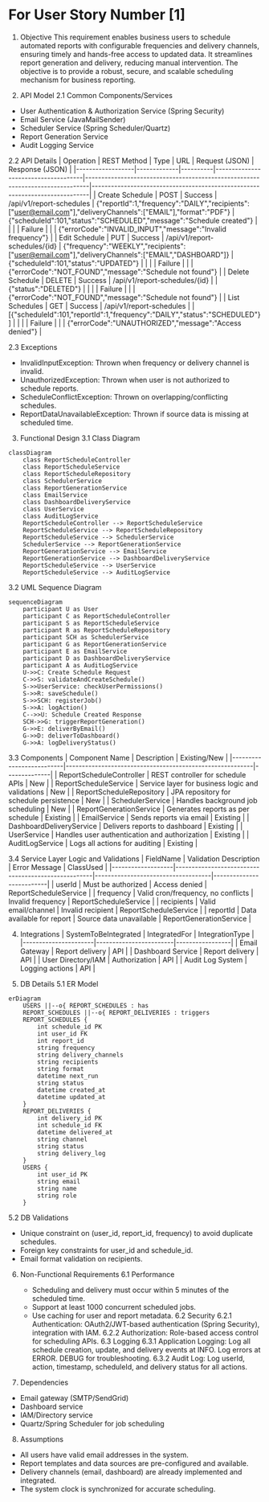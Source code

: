 # For User Story Number [1]

1. Objective
This requirement enables business users to schedule automated reports with configurable frequencies and delivery channels, ensuring timely and hands-free access to updated data. It streamlines report generation and delivery, reducing manual intervention. The objective is to provide a robust, secure, and scalable scheduling mechanism for business reporting.

2. API Model
  2.1 Common Components/Services
  - User Authentication & Authorization Service (Spring Security)
  - Email Service (JavaMailSender)
  - Scheduler Service (Spring Scheduler/Quartz)
  - Report Generation Service
  - Audit Logging Service

  2.2 API Details
| Operation        | REST Method | Type     | URL                                 | Request (JSON)                                                                 | Response (JSON)                                                             |
|------------------|-------------|----------|-------------------------------------|-------------------------------------------------------------------------------|-----------------------------------------------------------------------------|
| Create Schedule  | POST        | Success  | /api/v1/report-schedules            | {"reportId":1,"frequency":"DAILY","recipients":["user@email.com"],"deliveryChannels":["EMAIL"],"format":"PDF"} | {"scheduleId":101,"status":"SCHEDULED","message":"Schedule created"} |
|                  |             | Failure  |                                     |                                                                               | {"errorCode":"INVALID_INPUT","message":"Invalid frequency"}           |
| Edit Schedule    | PUT         | Success  | /api/v1/report-schedules/{id}       | {"frequency":"WEEKLY","recipients":["user@email.com"],"deliveryChannels":["EMAIL","DASHBOARD"]} | {"scheduleId":101,"status":"UPDATED"}                                 |
|                  |             | Failure  |                                     |                                                                               | {"errorCode":"NOT_FOUND","message":"Schedule not found"}              |
| Delete Schedule  | DELETE      | Success  | /api/v1/report-schedules/{id}       |                                                                               | {"status":"DELETED"}                                                    |
|                  |             | Failure  |                                     |                                                                               | {"errorCode":"NOT_FOUND","message":"Schedule not found"}              |
| List Schedules   | GET         | Success  | /api/v1/report-schedules            |                                                                               | [{"scheduleId":101,"reportId":1,"frequency":"DAILY","status":"SCHEDULED"}] |
|                  |             | Failure  |                                     |                                                                               | {"errorCode":"UNAUTHORIZED","message":"Access denied"}                |

  2.3 Exceptions
  - InvalidInputException: Thrown when frequency or delivery channel is invalid.
  - UnauthorizedException: Thrown when user is not authorized to schedule reports.
  - ScheduleConflictException: Thrown on overlapping/conflicting schedules.
  - ReportDataUnavailableException: Thrown if source data is missing at scheduled time.

3. Functional Design
  3.1 Class Diagram
```mermaid
classDiagram
    class ReportScheduleController
    class ReportScheduleService
    class ReportScheduleRepository
    class SchedulerService
    class ReportGenerationService
    class EmailService
    class DashboardDeliveryService
    class UserService
    class AuditLogService
    ReportScheduleController --> ReportScheduleService
    ReportScheduleService --> ReportScheduleRepository
    ReportScheduleService --> SchedulerService
    SchedulerService --> ReportGenerationService
    ReportGenerationService --> EmailService
    ReportGenerationService --> DashboardDeliveryService
    ReportScheduleService --> UserService
    ReportScheduleService --> AuditLogService
```

  3.2 UML Sequence Diagram
```mermaid
sequenceDiagram
    participant U as User
    participant C as ReportScheduleController
    participant S as ReportScheduleService
    participant R as ReportScheduleRepository
    participant SCH as SchedulerService
    participant G as ReportGenerationService
    participant E as EmailService
    participant D as DashboardDeliveryService
    participant A as AuditLogService
    U->>C: Create Schedule Request
    C->>S: validateAndCreateSchedule()
    S->>UserService: checkUserPermissions()
    S->>R: saveSchedule()
    S->>SCH: registerJob()
    S->>A: logAction()
    C-->>U: Schedule Created Response
    SCH->>G: triggerReportGeneration()
    G->>E: deliverByEmail()
    G->>D: deliverToDashboard()
    G->>A: logDeliveryStatus()
```

  3.3 Components
| Component Name            | Description                                              | Existing/New |
|--------------------------|----------------------------------------------------------|--------------|
| ReportScheduleController  | REST controller for schedule APIs                        | New          |
| ReportScheduleService     | Service layer for business logic and validations         | New          |
| ReportScheduleRepository  | JPA repository for schedule persistence                  | New          |
| SchedulerService          | Handles background job scheduling                        | New          |
| ReportGenerationService   | Generates reports as per schedule                        | Existing     |
| EmailService              | Sends reports via email                                  | Existing     |
| DashboardDeliveryService  | Delivers reports to dashboard                            | Existing     |
| UserService               | Handles user authentication and authorization            | Existing     |
| AuditLogService           | Logs all actions for auditing                            | Existing     |

  3.4 Service Layer Logic and Validations
| FieldName         | Validation Description                             | Error Message                      | ClassUsed                |
|-------------------|----------------------------------------------------|------------------------------------|--------------------------|
| userId            | Must be authorized                                 | Access denied                      | ReportScheduleService    |
| frequency         | Valid cron/frequency, no conflicts                 | Invalid frequency                  | ReportScheduleService    |
| recipients        | Valid email/channel                                | Invalid recipient                  | ReportScheduleService    |
| reportId          | Data available for report                          | Source data unavailable            | ReportGenerationService  |

4. Integrations
| SystemToBeIntegrated | IntegratedFor           | IntegrationType |
|----------------------|------------------------|-----------------|
| Email Gateway        | Report delivery        | API             |
| Dashboard Service    | Report delivery        | API             |
| User Directory/IAM   | Authorization          | API             |
| Audit Log System     | Logging actions        | API             |

5. DB Details
  5.1 ER Model
```mermaid
erDiagram
    USERS ||--o{ REPORT_SCHEDULES : has
    REPORT_SCHEDULES ||--o{ REPORT_DELIVERIES : triggers
    REPORT_SCHEDULES {
        int schedule_id PK
        int user_id FK
        int report_id
        string frequency
        string delivery_channels
        string recipients
        string format
        datetime next_run
        string status
        datetime created_at
        datetime updated_at
    }
    REPORT_DELIVERIES {
        int delivery_id PK
        int schedule_id FK
        datetime delivered_at
        string channel
        string status
        string delivery_log
    }
    USERS {
        int user_id PK
        string email
        string name
        string role
    }
```

  5.2 DB Validations
  - Unique constraint on (user_id, report_id, frequency) to avoid duplicate schedules.
  - Foreign key constraints for user_id and schedule_id.
  - Email format validation on recipients.

6. Non-Functional Requirements
  6.1 Performance
    - Scheduling and delivery must occur within 5 minutes of the scheduled time.
    - Support at least 1000 concurrent scheduled jobs.
    - Use caching for user and report metadata.
  6.2 Security
    6.2.1 Authentication: OAuth2/JWT-based authentication (Spring Security), integration with IAM.
    6.2.2 Authorization: Role-based access control for scheduling APIs.
  6.3 Logging
    6.3.1 Application Logging: Log all schedule creation, update, and delivery events at INFO. Log errors at ERROR. DEBUG for troubleshooting.
    6.3.2 Audit Log: Log userId, action, timestamp, scheduleId, and delivery status for all actions.

7. Dependencies
  - Email gateway (SMTP/SendGrid)
  - Dashboard service
  - IAM/Directory service
  - Quartz/Spring Scheduler for job scheduling

8. Assumptions
  - All users have valid email addresses in the system.
  - Report templates and data sources are pre-configured and available.
  - Delivery channels (email, dashboard) are already implemented and integrated.
  - The system clock is synchronized for accurate scheduling.
